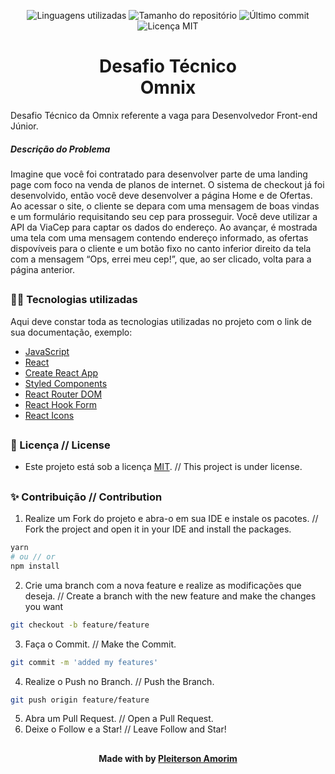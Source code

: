 <!-- Badges session -->
<p align="center">  
  <!-- languages -->
  <img src="https://img.shields.io/github/languages/count/pleiterson/desafio-omnix-frontend?style=social" alt="Linguagens utilizadas">
  <!-- repo size -->
  <img src="https://img.shields.io/github/repo-size/Pleiterson/desafio-omnix-frontend?style=social" alt="Tamanho do repositório">
  <!-- last commit -->
  <img src="https://img.shields.io/github/last-commit/Pleiterson/desafio-omnix-frontend?style=social" alt="Último commit">
  <!-- licence MIT -->
  <img src="https://img.shields.io/github/license/Pleiterson/desafio-omnix-frontend?style=social" alt="Licença MIT">
</p>


<!--Banner session-->
<!-- <p align="center"><img src="./src/_assets/img/banner.png" alt="banner"></p> -->


<!--About session-->
<h1 align="center">Desafio Técnico<br>Omnix</h1>

Desafio Técnico da Omnix referente a vaga para Desenvolvedor Front-end Júnior.

<!-- - [Projeto desenvolvido]() // Project developed. -->

<!-- <p align="center"><img src="./src/_assets/img/project.gif" alt="project"></p> -->

<h5>Descrição do Problema</h5>
Imagine que você foi contratado para desenvolver parte de uma landing page com foco na venda de planos de internet. O sistema de checkout já foi desenvolvido, então você deve desenvolver a página Home e de Ofertas.
Ao acessar o site, o cliente se depara com uma mensagem de boas vindas e um formulário requisitando seu cep para prosseguir. Você deve utilizar a API da ViaCep para captar os dados do endereço. Ao avançar, é mostrada uma tela com uma mensagem contendo endereço informado, as ofertas dispovíveis para o cliente e um botão fixo no canto inferior direito da tela com a mensagem “Ops, errei meu cep!”, que, ao ser clicado, volta para a página anterior.

##
<!--LTechnologies used-->
<h3>👨‍💻 Tecnologias utilizadas</h3>

Aqui deve constar toda as tecnologias utilizadas no projeto com o link de sua documentação, exemplo:
- [JavaScript](https://developer.mozilla.org/pt-BR/docs/Web/JavaScript)
- [React](https://pt-br.reactjs.org/docs/getting-started.html)
- [Create React App](https://create-react-app.dev/docs/getting-started/)
- [Styled Components](https://styled-components.com/docs)
- [React Router DOM](https://v5.reactrouter.com/web/guides/quick-start)
- [React Hook Form](https://react-hook-form.com/)
- [React Icons](https://react-icons.github.io/react-icons)

##
<!--License session-->
<h3>📝 Licença // License </h3>

- Este projeto está sob a licença [MIT](./LICENSE). // This project is under license.

##
<!--Contribution-->
<h3>✨ Contribuição // Contribution </h3>

1. Realize um Fork do projeto e abra-o em sua IDE e instale os pacotes. // Fork the project and open it in your IDE and install the packages.
```bash
yarn
# ou // or
npm install
```
2. Crie uma branch com a nova feature e realize as modificações que deseja. // Create a branch with the new feature and make the changes you want
```bash
git checkout -b feature/feature
```
3. Faça o Commit. // Make the Commit.
```bash
git commit -m 'added my features'
```
4. Realize o Push no Branch. // Push the Branch.
```bash
git push origin feature/feature
```
5. Abra um Pull Request. // Open a Pull Request.
6. Deixe o Follow e a Star! // Leave Follow and Star!

##
<!--Bottom session-->
<h4 align=center>Made with by <a href="https://pleiterson.vercel.app">Pleiterson Amorim</a></h4>